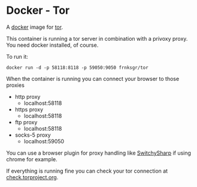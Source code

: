 Docker - Tor
====================

A [docker](http://docker.io) image for [tor](http://www.torproject.org).

This container is running a tor server in combination with a privoxy proxy.
You need docker installed, of course.

To run it:

    docker run -d -p 58118:8118 -p 59050:9050 frnksgr/tor

When the container is running you can connect your browser to those proxies

  * http proxy    
    * localhost:58118
  * https proxy
    * localhost:58118
  * ftp proxy
    * localhost:58118
  * socks-5 proxy
    * localhost:59050

You can use a browser plugin for proxy handling like
[SwitchySharp](http://goo.gl/rztqkI) if using chrome for example.

If everything is running fine you can check your tor connection
at [check.torproject.org](https://check.torproject.org/).



